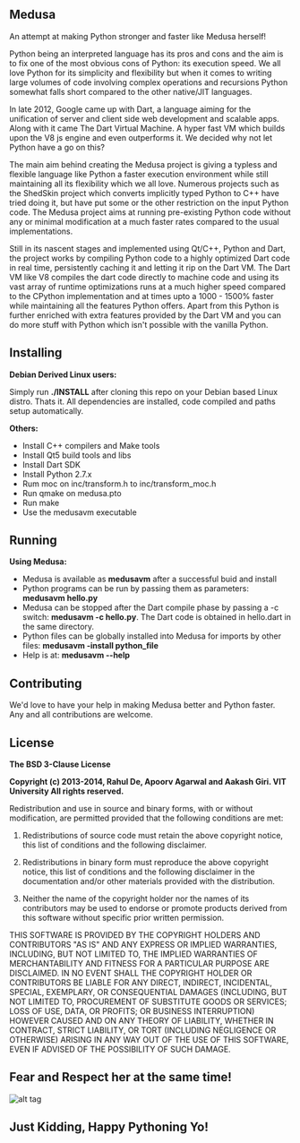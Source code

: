 ## Medusa

An attempt at making Python stronger and faster like Medusa herself!

Python being an interpreted language has its pros and cons and the aim is to fix one of the most obvious cons of Python: its execution speed.
We all love Python for its simplicity and flexibility but when it comes to writing large volumes of code involving complex operations and recursions Python somewhat falls short compared to the other native/JIT languages.

In late 2012, Google came up with Dart, a language aiming for the unification of server and client side web development and scalable apps. Along with it came The Dart Virtual Machine. A hyper fast VM which builds upon the V8 js engine and even outperforms it. We decided why not let Python have a go on this?

The main aim behind creating the Medusa project is giving a typless and flexible language like Python a faster execution environment while still maintaining all its flexibility which we all love. Numerous projects such as the ShedSkin project which converts implicitly typed Python to C++ have tried doing it, but have put some or the other restriction on the input Python code. The Medusa project aims at running pre-existing Python code without any or minimal modification at a much faster rates compared to the usual implementations.

Still in its nascent stages and implemented using Qt/C++, Python and Dart, the project works by compiling Python code to a highly optimized Dart code in real time, persistently caching it and letting it rip on the Dart VM. The Dart VM like V8 compiles the dart code directly to machine code and using its vast array of runtime optimizations runs at a much higher speed compared to the CPython implementation and at times upto a 1000 - 1500% faster while maintaining all the features Python offers. Apart from this Python is further enriched with extra features provided by the Dart VM and you can do more stuff with Python which isn't possible with the vanilla Python.

## Installing

<b>Debian Derived Linux users:</b>

Simply run <b>./INSTALL</b> after cloning this repo on your Debian based Linux distro. Thats it. All dependencies are installed, code compiled and paths setup automatically.

<b>Others:</b>
* Install C++ compilers and Make tools
* Install Qt5 build tools and libs
* Install Dart SDK
* Install Python 2.7.x
* Rum moc on inc/transform.h to inc/transform_moc.h
* Run qmake on medusa.pto
* Run make
* Use the medusavm executable


## Running

<b>Using Medusa:</b>
* Medusa is available as <b>medusavm</b> after a successful buid and install
* Python programs can be run by passing them as parameters: <b>medusavm hello.py</b>
* Medusa can be stopped after the Dart compile phase by passing a -c switch: <b>medusavm -c hello.py</b>. The Dart code is obtained in hello.dart in the same directory.
* Python files can be globally installed into Medusa for imports by other files: <b>medusavm -install python_file</b>
* Help is at: <b>medusavm --help</b>

## Contributing

We'd love to have your help in making Medusa better and Python faster. Any and all contributions are welcome.

## License

<b>The BSD 3-Clause License</b>

<b>Copyright (c) 2013-2014, Rahul De, Apoorv Agarwal and Aakash Giri. VIT University
All rights reserved.</b>

Redistribution and use in source and binary forms, with or without modification, are permitted provided that the following conditions are met:

1. Redistributions of source code must retain the above copyright notice, this list of conditions and the following disclaimer.

2. Redistributions in binary form must reproduce the above copyright notice, this list of conditions and the following disclaimer in the documentation and/or other materials provided with the distribution.

3. Neither the name of the copyright holder nor the names of its contributors may be used to endorse or promote products derived from this software without specific prior written permission.

THIS SOFTWARE IS PROVIDED BY THE COPYRIGHT HOLDERS AND CONTRIBUTORS "AS IS" AND ANY EXPRESS OR IMPLIED WARRANTIES, INCLUDING, BUT NOT LIMITED TO, THE IMPLIED WARRANTIES OF MERCHANTABILITY AND FITNESS FOR A PARTICULAR PURPOSE ARE DISCLAIMED. IN NO EVENT SHALL THE COPYRIGHT HOLDER OR CONTRIBUTORS BE LIABLE FOR ANY DIRECT, INDIRECT, INCIDENTAL, SPECIAL, EXEMPLARY, OR CONSEQUENTIAL DAMAGES (INCLUDING, BUT NOT LIMITED TO, PROCUREMENT OF SUBSTITUTE GOODS OR SERVICES; LOSS OF USE, DATA, OR PROFITS; OR BUSINESS INTERRUPTION) HOWEVER CAUSED AND ON ANY THEORY OF LIABILITY, WHETHER IN CONTRACT, STRICT LIABILITY, OR TORT (INCLUDING NEGLIGENCE OR OTHERWISE) ARISING IN ANY WAY OUT OF THE USE OF THIS SOFTWARE, EVEN IF ADVISED OF THE POSSIBILITY OF SUCH DAMAGE.

## Fear and Respect her at the same time!

![alt tag](https://raw.github.com/rahul080327/medusa/master/icon.jpg)

## Just Kidding, Happy Pythoning Yo!